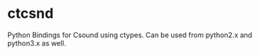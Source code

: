 # ctcsnd
Python Bindings for Csound using ctypes. Can be used from python2.x and python3.x as well.
